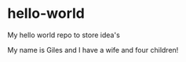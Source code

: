 # hello-world
My hello world repo to store idea's

My name is Giles and I have a wife and four children!
